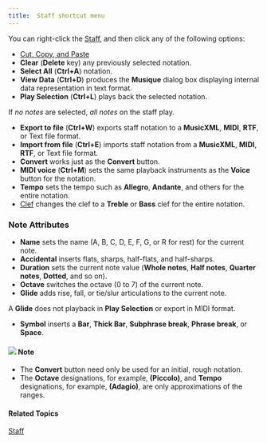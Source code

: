 ```yaml
---
title:  Staff shortcut menu
---
```


You can right-click the [Staff](staff), and then click any of the following options:

- [Cut, Copy, and Paste](../../../edit/cut-copy-paste)
- **Clear** (**Delete** key) any previously selected notation.
- **Select All** (**Ctrl+A**) notation.
- **View Data** (**Ctrl+D**) produces the **Musique** dialog box displaying internal data representation in text format.
- **Play Selection** (**Ctrl+L**) plays back the selected notation.

If *no notes* are selected, *all notes* on the staff play.

- **Export to file** (**Ctrl+W**) exports staff notation to a **MusicXML**, **MIDI**, **RTF**, or Text file format.
- **Import from file** (**Ctrl+E**) imports staff notation from a **MusicXML**, **MIDI**, **RTF**, or Text file format.
- **Convert** works just as the **Convert** button.
- **MIDI voice** (**Ctrl+M**) sets the same playback instruments as the **Voice** button for the notation.
- **Tempo** sets the tempo such as **Allegro**, **Andante**, and others for the entire notation.
- [Clef](clefs) changes the clef to a **Treble** or **Bass** clef for the entire notation.

### **Note Attributes**
- **Name** sets the name (A, B, C, D, E, F, G, or R for rest) for the current note.
- **Accidental** inserts flats, sharps, half-flats, and half-sharps.
- **Duration** sets the current note value (**Whole notes**, **Half notes**, **Quarter notes**, **Dotted**, and so on).
- **Octave** switches the octave (0 to 7) of the current note.
- **Glide** adds rise, fall, or tie/slur articulations to the current note.

A **Glide** does not playback in **Play Selection** or export in MIDI format.

- **Symbol** inserts a **Bar**, **Thick Bar**, **Subphrase break**, **Phrase break**, or **Space**.

#### ![](../../../../../images/001.png) **Note**
- The **Convert** button need only be used for an initial, rough notation.
- The **Octave** designations, for example, **(Piccolo)**, and **Tempo** designations, for example, **(Adagio)**, are only approximations of the ranges.

#### **Related Topics**
[Staff](staff)

